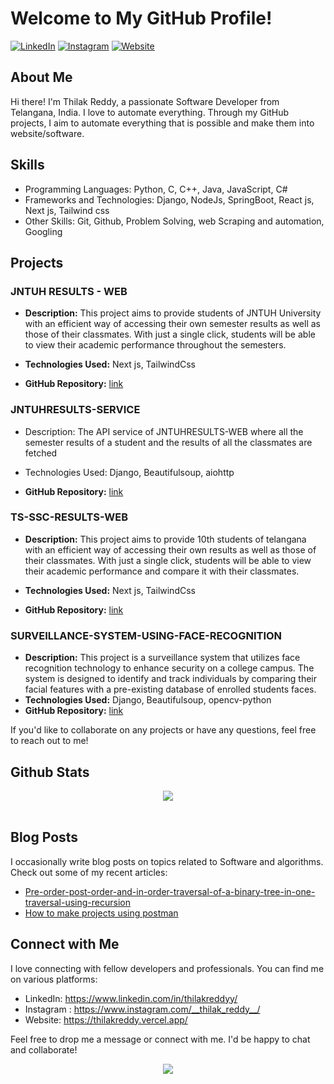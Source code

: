 # Welcome to My GitHub Profile!

[![LinkedIn](https://img.shields.io/badge/LinkedIn-Connect-blue?style=flat-square&logo=linkedin)](https://www.linkedin.com/in/thilakreddyy/)
[![Instagram](https://img.shields.io/badge/Instagram-E4405F?style=flat-square&logo=instagram&logoColor=white)](https://www.instagram.com/__thilak_reddy__/)
[![Website](https://img.shields.io/badge/Website-Visit-green?style=flat-square&logo=wordpress)](https://thilakreddy.vercel.app/)

## About Me

Hi there! I'm Thilak Reddy, a passionate Software Developer from Telangana, India. I love to automate everything. Through my GitHub projects, I aim to automate everything that is possible and make them into website/software.

## Skills

- Programming Languages: Python, C, C++, Java, JavaScript, C#
- Frameworks and Technologies: Django, NodeJs, SpringBoot, React js, Next js, Tailwind css
- Other Skills: Git, Github, Problem Solving, web Scraping and automation, Googling

## Projects

### JNTUH RESULTS - WEB

- **Description:** This project aims to provide students of JNTUH University with an efficient way of accessing their own semester results as well as those of their classmates. With just a single click, students will be able to view their academic performance throughout the semesters.
  
- **Technologies Used:** Next js, TailwindCss

- **GitHub Repository:** [link](https://github.com/ThilakReddyy/JNTUHRESULTS-WEB/)

### JNTUHRESULTS-SERVICE 

- Description: The API service of JNTUHRESULTS-WEB where all the semester results of a student and the results of all the classmates are fetched
  
- Technologies Used: Django, Beautifulsoup, aiohttp
  
- **GitHub Repository:** [link](https://github.com/ThilakReddyy/JNTUHRESULTS-SERVICE/)

###  TS-SSC-RESULTS-WEB 

- **Description:** This project aims to provide 10th students of telangana with an efficient way of accessing their own results as well as those of their classmates. With just a single click, students will be able to view their academic performance and compare it with their classmates.
  
- **Technologies Used:** Next js, TailwindCss
  
- **GitHub Repository:** [link](https://github.com/ThilakReddyy/TS-SSC-RESULTS-WEB/)

### SURVEILLANCE-SYSTEM-USING-FACE-RECOGNITION

- **Description:** This project is a surveillance system that utilizes face recognition technology to enhance security on a college campus. The system is designed to identify and track individuals by comparing their facial features with a pre-existing database of enrolled students faces.
- **Technologies Used:** Django, Beautifulsoup, opencv-python
- **GitHub Repository:** [link](https://github.com/ThilakReddyy/SURVEILLANCE-SYSTEM-USING-FACE-RECOGNITION)

If you'd like to collaborate on any projects or have any questions, feel free to reach out to me!


## Github Stats  
<div align="center"><img src="https://github-readme-stats.vercel.app/api?username=thilakreddyy&show_icons=true&count_private=true&hide_border=true" align="center" /></div>  

<br/>  


## Blog Posts

I occasionally write blog posts on topics related to Software and algorithms. Check out some of my recent articles:

- [Pre-order-post-order-and-in-order-traversal-of-a-binary-tree-in-one-traversal-using-recursion](https://www.geeksforgeeks.org/pre-order-post-order-and-in-order-traversal-of-a-binary-tree-in-one-traversal-using-recursion/)
- [How to make projects using postman](https://www.geeksforgeeks.org/how-to-make-automation-projects-using-postman/
)


## Connect with Me

I love connecting with fellow developers and professionals. You can find me on various platforms:

- LinkedIn: https://www.linkedin.com/in/thilakreddyy/
- Instagram : https://www.instagram.com/__thilak_reddy__/
- Website: https://thilakreddy.vercel.app/

Feel free to drop me a message or connect with me. I'd be happy to chat and collaborate!

<div align="center">
<img src="https://komarev.com/ghpvc/?username=ThilakReddyy&&style=flat-square" align="center" />
</div>  
  
